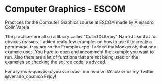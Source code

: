 # Computer Graphics - ESCOM

Practices for the Computer Graphics course at ESCOM made by Alejandro Colin Varela

The practices are all on a library called "Colin3DLibrary" Named like that for obvious reasons.
I added really few examples on how to use it to create a ppm image, they are on the Examples.cpp. I added the Monkey.obj that one example uses.
You have to open and uncomment the example you want to run. Also there are a lot of functions that are not being used on the examples so checking the source code is adviced.

For any more questions you can reach me here on Github or on my Twitter @venado_cosmico
Enjoy!
